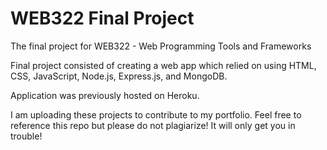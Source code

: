 # WEB322 Final Project
The final project for WEB322 - Web Programming Tools and Frameworks

Final project consisted of creating a web app which relied on using HTML, CSS, JavaScript, Node.js, Express.js, and MongoDB.

Application was previously hosted on Heroku.

I am uploading these projects to contribute to my portfolio. Feel free to reference this repo but please do not plagiarize! It will only get you in trouble!
